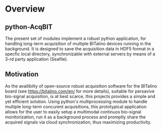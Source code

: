 # Overview

## python-AcqBIT
The present set of modules implement a robust python application, for handling long-term acquisition of multiple BITalino devices running in the background. It is designed to save the acquisition data in HDF5 format in a specfic local directory, synchronizable with external servers by means of a 3-rd party application (Seafile).  

## Motivation
As the availibilty of open-source robust acquisition software for the BITalino board (see https://bitalino.com/en/ for more details), suitable for persavive bio-signal acquisition, is at best scarce, this projects provides a simple and yet efficient solution. Using python's multiprocessing module to handle multiple long-term concurent acquisitions, this prototypical application allows for the user to easily setup a multimodal continuos bio-signal monitorization, run it as a background process and promptly share the acquired signals via cloud synchronization, thus maximizing productivity.      


